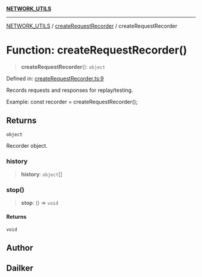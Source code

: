 [**NETWORK_UTILS**](../../README.md)

***

[NETWORK_UTILS](../../README.md) / [createRequestRecorder](../README.md) / createRequestRecorder

# Function: createRequestRecorder()

> **createRequestRecorder**(): `object`

Defined in: [createRequestRecorder.ts:9](https://github.com/dailker/everyutil/blob/fb6c9c837496f567cf7883b581cd27d1c9507ebe/src/network/createRequestRecorder.ts#L9)

Records requests and responses for replay/testing.

Example: const recorder = createRequestRecorder();

## Returns

`object`

Recorder object.

### history

> **history**: `object`[]

### stop()

> **stop**: () => `void`

#### Returns

`void`

## Author

## Dailker

